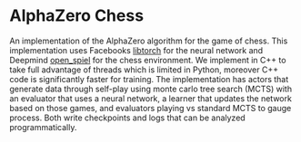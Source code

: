 # AlphaZero Chess
An implementation of the AlphaZero algorithm for the game of chess. This implementation uses
Facebooks [libtorch](https://pytorch.org/cppdocs/installing.html) for the neural network and
Deepmind [open_spiel](https://github.com/deepmind/open_spiel) for the chess environment. 
We implement in C++ to take full advantage of threads which is limited in Python, moreover
C++ code is significantly faster for training. The implementation has actors that generate
data through self-play using monte carlo tree search (MCTS) with an evaluator that uses
a neural network, a learner that updates the network based on those games, and evaluators
playing vs standard MCTS to gauge process. Both write checkpoints and logs that can be 
analyzed programmatically.
